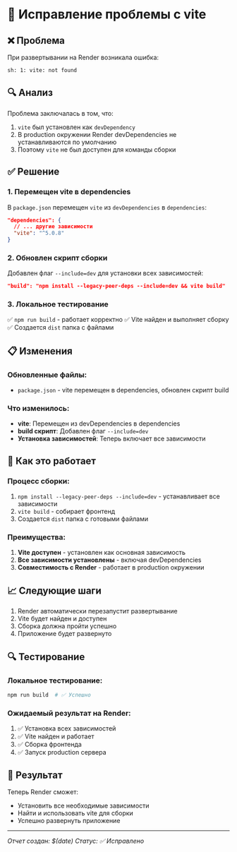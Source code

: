 # 🔧 Исправление проблемы с vite

## ❌ Проблема
При развертывании на Render возникала ошибка:
```
sh: 1: vite: not found
```

## 🔍 Анализ
Проблема заключалась в том, что:
1. `vite` был установлен как `devDependency`
2. В production окружении Render devDependencies не устанавливаются по умолчанию
3. Поэтому `vite` не был доступен для команды сборки

## ✅ Решение

### 1. Перемещен vite в dependencies
В `package.json` перемещен `vite` из `devDependencies` в `dependencies`:
```json
"dependencies": {
  // ... другие зависимости
  "vite": "^5.0.8"
}
```

### 2. Обновлен скрипт сборки
Добавлен флаг `--include=dev` для установки всех зависимостей:
```json
"build": "npm install --legacy-peer-deps --include=dev && vite build"
```

### 3. Локальное тестирование
✅ `npm run build` - работает корректно
✅ Vite найден и выполняет сборку
✅ Создается `dist` папка с файлами

## 📋 Изменения

### Обновленные файлы:
- `package.json` - vite перемещен в dependencies, обновлен скрипт build

### Что изменилось:
- **vite**: Перемещен из devDependencies в dependencies
- **build скрипт**: Добавлен флаг `--include=dev`
- **Установка зависимостей**: Теперь включает все зависимости

## 🚀 Как это работает

### Процесс сборки:
1. `npm install --legacy-peer-deps --include=dev` - устанавливает все зависимости
2. `vite build` - собирает фронтенд
3. Создается `dist` папка с готовыми файлами

### Преимущества:
1. **Vite доступен** - установлен как основная зависимость
2. **Все зависимости установлены** - включая devDependencies
3. **Совместимость с Render** - работает в production окружении

## 📈 Следующие шаги

1. Render автоматически перезапустит развертывание
2. Vite будет найден и доступен
3. Сборка должна пройти успешно
4. Приложение будет развернуто

## 🔍 Тестирование

### Локальное тестирование:
```bash
npm run build  # ✅ Успешно
```

### Ожидаемый результат на Render:
1. ✅ Установка всех зависимостей
2. ✅ Vite найден и работает
3. ✅ Сборка фронтенда
4. ✅ Запуск production сервера

## 🎉 Результат

Теперь Render сможет:
- Установить все необходимые зависимости
- Найти и использовать vite для сборки
- Успешно развернуть приложение

---
*Отчет создан: $(date)*
*Статус: ✅ Исправлено*
